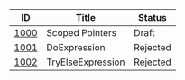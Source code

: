 |                  ID|            Title|  Status|
|--------------------|-----------------|--------|
|[1000](./DIP1000.md)|  Scoped Pointers|Draft|
|[1001](./DIP1001.md)|     DoExpression|Rejected|
|[1002](./DIP1002.md)|TryElseExpression|Rejected|

